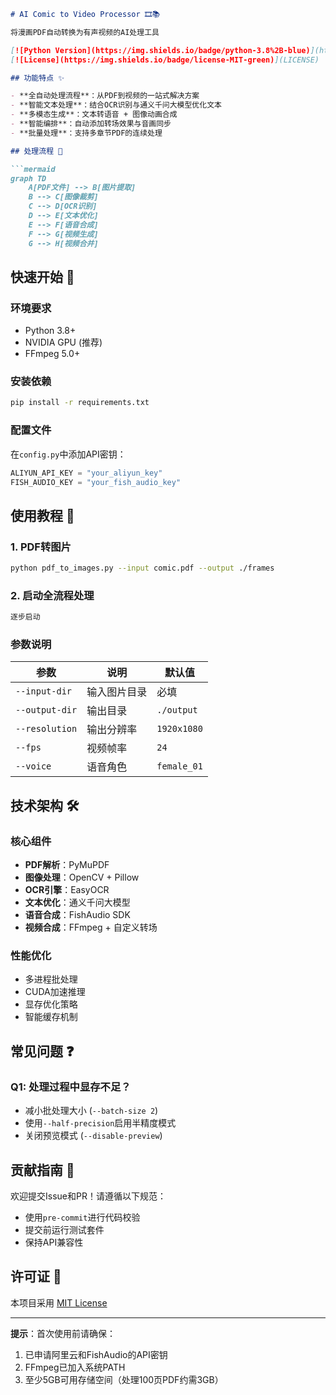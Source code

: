 ```markdown
# AI Comic to Video Processor 🎞️📚

将漫画PDF自动转换为有声视频的AI处理工具

[![Python Version](https://img.shields.io/badge/python-3.8%2B-blue)](https://www.python.org/)
[![License](https://img.shields.io/badge/license-MIT-green)](LICENSE)

## 功能特点 ✨

- **全自动处理流程**：从PDF到视频的一站式解决方案
- **智能文本处理**：结合OCR识别与通义千问大模型优化文本
- **多模态生成**：文本转语音 + 图像动画合成
- **智能编排**：自动添加转场效果与音画同步
- **批量处理**：支持多章节PDF的连续处理

## 处理流程 🔄

```mermaid
graph TD
    A[PDF文件] --> B[图片提取]
    B --> C[图像裁剪]
    C --> D[OCR识别]
    D --> E[文本优化]
    E --> F[语音合成]
    F --> G[视频生成]
    G --> H[视频合并]
```

## 快速开始 🚀

### 环境要求

- Python 3.8+
- NVIDIA GPU (推荐)
- FFmpeg 5.0+

### 安装依赖

```bash
pip install -r requirements.txt
```

### 配置文件

在`config.py`中添加API密钥：
```python
ALIYUN_API_KEY = "your_aliyun_key"
FISH_AUDIO_KEY = "your_fish_audio_key"
```

## 使用教程 📖

### 1. PDF转图片
```bash
python pdf_to_images.py --input comic.pdf --output ./frames
```

### 2. 启动全流程处理
```bash
逐步启动
```

### 参数说明
| 参数 | 说明 | 默认值 |
|------|------|--------|
| `--input-dir` | 输入图片目录 | 必填 |
| `--output-dir` | 输出目录 | `./output` |
| `--resolution` | 输出分辨率 | `1920x1080` |
| `--fps` | 视频帧率 | `24` |
| `--voice` | 语音角色 | `female_01` |

## 技术架构 🛠️

### 核心组件
- **PDF解析**：PyMuPDF
- **图像处理**：OpenCV + Pillow
- **OCR引擎**：EasyOCR
- **文本优化**：通义千问大模型
- **语音合成**：FishAudio SDK
- **视频合成**：FFmpeg + 自定义转场

### 性能优化
- 多进程批处理
- CUDA加速推理
- 显存优化策略
- 智能缓存机制

## 常见问题 ❓

### Q1: 处理过程中显存不足？
- 减小批处理大小 (`--batch-size 2`)
- 使用`--half-precision`启用半精度模式
- 关闭预览模式 (`--disable-preview`)



## 贡献指南 🤝

欢迎提交Issue和PR！请遵循以下规范：
- 使用`pre-commit`进行代码校验
- 提交前运行测试套件
- 保持API兼容性

## 许可证 📄

本项目采用 [MIT License](LICENSE)

---

**提示**：首次使用前请确保：
1. 已申请阿里云和FishAudio的API密钥
2. FFmpeg已加入系统PATH
3. 至少5GB可用存储空间（处理100页PDF约需3GB）
```
